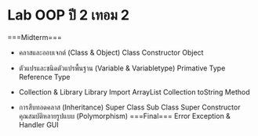 Lab OOP ปี 2 เทอม 2
==================
===Midterm===

*  คลาสและออบเจกต์ (Class & Object) 
Class
Constructor
Object

*  ตัวแปรและชนิดตัวแปรพื้นฐาน (Variable & Variabletype)
Primative Type
Reference Type

*  Collection & Library
Library Import
ArrayList
Collection
toString Method

*  การสืบทอดคลาส (Inheritance)
Super Class
Sub Class
Super Constructor
คุณสมบัติหลายรูปแบบ (Polymorphism)
===Final===
Error Exception & Handler
GUI
